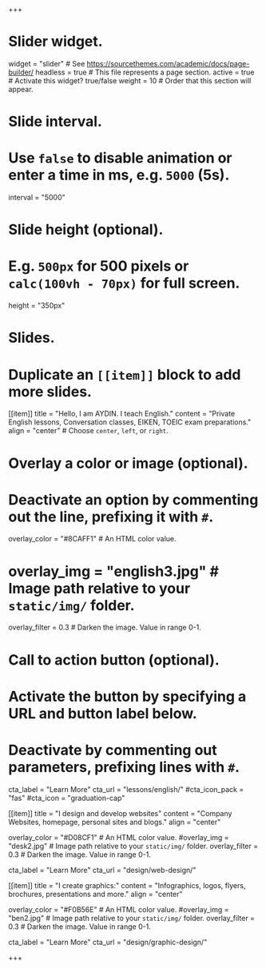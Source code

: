 +++
# Slider widget.
widget = "slider"  # See https://sourcethemes.com/academic/docs/page-builder/
headless = true  # This file represents a page section.
active = true  # Activate this widget? true/false
weight = 10  # Order that this section will appear.

# Slide interval.
# Use `false` to disable animation or enter a time in ms, e.g. `5000` (5s).
interval = "5000"

# Slide height (optional).
# E.g. `500px` for 500 pixels or `calc(100vh - 70px)` for full screen.
height = "350px"

# Slides.
# Duplicate an `[[item]]` block to add more slides.
[[item]]
  title = "Hello, I am AYDIN. I teach English."
  content = "Private English lessons, Conversation classes, EIKEN, TOEIC exam preparations."
  align = "center"  # Choose `center`, `left`, or `right`.

  # Overlay a color or image (optional).
  #   Deactivate an option by commenting out the line, prefixing it with `#`.
  overlay_color = "#8CAFF1"  # An HTML color value.
  # overlay_img = "english3.jpg"  # Image path relative to your `static/img/` folder.
  overlay_filter = 0.3  # Darken the image. Value in range 0-1.

  # Call to action button (optional).
  #   Activate the button by specifying a URL and button label below.
  #   Deactivate by commenting out parameters, prefixing lines with `#`.
  
  cta_label = "Learn More"
  cta_url = "lessons/english/"
  #cta_icon_pack = "fas"
  #cta_icon = "graduation-cap"

[[item]]
  title = "I design and develop websites"
  content = "Company Websites, homepage, personal sites and blogs."
  align = "center"

  overlay_color = "#D08CF1"  # An HTML color value.
  #overlay_img = "desk2.jpg"  # Image path relative to your `static/img/` folder.
  overlay_filter = 0.3  # Darken the image. Value in range 0-1.

  cta_label = "Learn More"
  cta_url = "design/web-design/"

[[item]]
  title = "I create graphics:"
  content = "Infographics, logos, flyers, brochures, presentations and more."
  align = "center"

  overlay_color = "#F0B56E"  # An HTML color value.
  #overlay_img = "ben2.jpg"  # Image path relative to your `static/img/` folder.
  overlay_filter = 0.3  # Darken the image. Value in range 0-1.

  cta_label = "Learn More"
  cta_url = "design/graphic-design/"


+++
